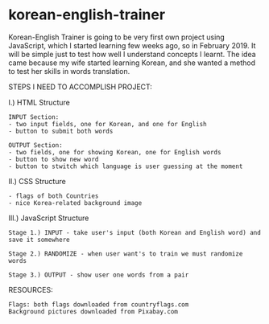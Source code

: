 # korean-english-trainer

Korean-English Trainer is going to be very first own project using JavaScript, which I started learning few weeks ago, so in February 2019. It will be simple just to test how well I understand concepts I learnt. The idea came because my wife started learning Korean, and she wanted a method to test her skills in words translation. 

STEPS I NEED TO ACCOMPLISH PROJECT: 

I.) HTML Structure 

	INPUT Section:
	- two input fields, one for Korean, and one for English
	- button to submit both words

	OUTPUT Section: 
	- two fields, one for showing Korean, one for English words
	- button to show new word
	- button to stwitch which language is user guessing at the moment
 
II.) CSS Structure

	- flags of both Countries
	- nice Korea-related background image

III.) JavaScript Structure

	Stage 1.) INPUT - take user's input (both Korean and English word) and save it somewhere

	Stage 2.) RANDOMIZE - when user want's to train we must randomize words

	Stage 3.) OUTPUT - show user one words from a pair


RESOURCES:

	Flags: both flags downloaded from countryflags.com
	Background pictures downloaded from Pixabay.com	

